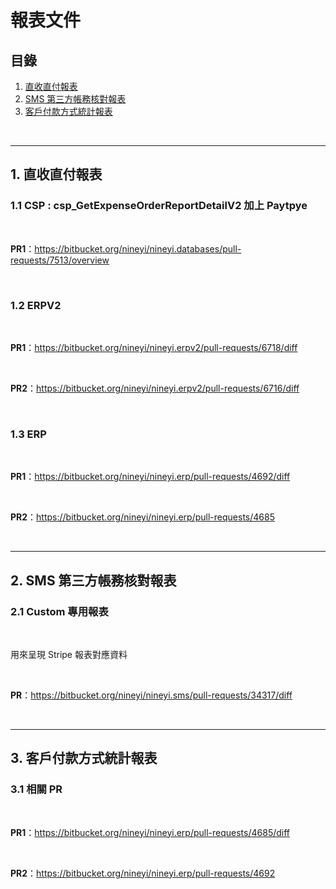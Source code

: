# 報表文件

## 目錄
1. [直收直付報表](#1-直收直付報表)
2. [SMS 第三方帳務核對報表](#2-sms-第三方帳務核對報表)
3. [客戶付款方式統計報表](#3-客戶付款方式統計報表)

<br>

---

## 1. 直收直付報表

### 1.1 CSP : csp_GetExpenseOrderReportDetailV2 加上 Paytpye

<br>

**PR1**：https://bitbucket.org/nineyi/nineyi.databases/pull-requests/7513/overview

<br>

### 1.2 ERPV2

<br>

**PR1**：https://bitbucket.org/nineyi/nineyi.erpv2/pull-requests/6718/diff

<br>

**PR2**：https://bitbucket.org/nineyi/nineyi.erpv2/pull-requests/6716/diff

<br>

### 1.3 ERP

<br>

**PR1**：https://bitbucket.org/nineyi/nineyi.erp/pull-requests/4692/diff

<br>

**PR2**：https://bitbucket.org/nineyi/nineyi.erp/pull-requests/4685

<br>

---

## 2. SMS 第三方帳務核對報表

### 2.1 Custom 專用報表

<br>

用來呈現 Stripe 報表對應資料

<br>

**PR**：https://bitbucket.org/nineyi/nineyi.sms/pull-requests/34317/diff

<br>

---

## 3. 客戶付款方式統計報表

### 3.1 相關 PR

<br>

**PR1**：https://bitbucket.org/nineyi/nineyi.erp/pull-requests/4685/diff

<br>

**PR2**：https://bitbucket.org/nineyi/nineyi.erp/pull-requests/4692

<br>